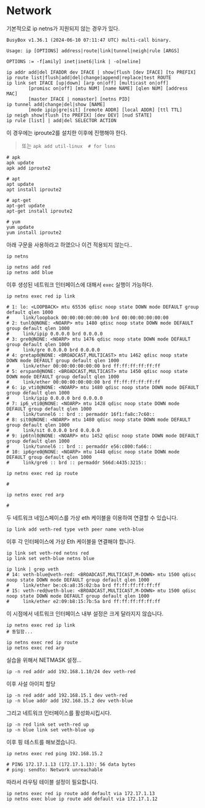 # Network

기본적으로 ip netns가 지원되지 않는 경우가 있다.

```shell
BusyBox v1.36.1 (2024-06-10 07:11:47 UTC) multi-call binary.

Usage: ip [OPTIONS] address|route|link|tunnel|neigh|rule [ARGS]

OPTIONS := -f[amily] inet|inet6|link | -o[neline]

ip addr add|del IFADDR dev IFACE | show|flush [dev IFACE] [to PREFIX]
ip route list|flush|add|del|change|append|replace|test ROUTE
ip link set IFACE [up|down] [arp on|off] [multicast on|off]
        [promisc on|off] [mtu NUM] [name NAME] [qlen NUM] [address MAC]
        [master IFACE | nomaster] [netns PID]
ip tunnel add|change|del|show [NAME]
        [mode ipip|gre|sit] [remote ADDR] [local ADDR] [ttl TTL]
ip neigh show|flush [to PREFIX] [dev DEV] [nud STATE]
ip rule [list] | add|del SELECTOR ACTION
```

이 경우에는 iproute2를 설치한 이후에 진행해야 한다.

> 또는 `apk add util-linux  # for lsns`

```shell
# apk
apk update
apk add iproute2

# apt
apt update
apt install iproute2

# apt-get
apt-get update
apt-get install iproute2

# yum
yum update
yum install iproute2
```

아래 구문을 사용하라고 하였으나 이건 적용되지 않는다..

```shell
ip netns

ip netns add red
ip netns add blue
```

이후 생성된 네트워크 인터페이스에 대해서 `exec` 실행이 가능하다.

```shell
ip netns exec red ip link

# 1: lo: <LOOPBACK> mtu 65536 qdisc noop state DOWN mode DEFAULT group default qlen 1000
#     link/loopback 00:00:00:00:00:00 brd 00:00:00:00:00:00
# 2: tunl0@NONE: <NOARP> mtu 1480 qdisc noop state DOWN mode DEFAULT group default qlen 1000
#     link/ipip 0.0.0.0 brd 0.0.0.0
# 3: gre0@NONE: <NOARP> mtu 1476 qdisc noop state DOWN mode DEFAULT group default qlen 1000
#     link/gre 0.0.0.0 brd 0.0.0.0
# 4: gretap0@NONE: <BROADCAST,MULTICAST> mtu 1462 qdisc noop state DOWN mode DEFAULT group default qlen 1000
#     link/ether 00:00:00:00:00:00 brd ff:ff:ff:ff:ff:ff
# 5: erspan0@NONE: <BROADCAST,MULTICAST> mtu 1450 qdisc noop state DOWN mode DEFAULT group default qlen 1000
#     link/ether 00:00:00:00:00:00 brd ff:ff:ff:ff:ff:ff
# 6: ip_vti0@NONE: <NOARP> mtu 1480 qdisc noop state DOWN mode DEFAULT group default qlen 1000
#     link/ipip 0.0.0.0 brd 0.0.0.0
# 7: ip6_vti0@NONE: <NOARP> mtu 1428 qdisc noop state DOWN mode DEFAULT group default qlen 1000
#     link/tunnel6 :: brd :: permaddr 16f1:fa8c:7c60::
# 8: sit0@NONE: <NOARP> mtu 1480 qdisc noop state DOWN mode DEFAULT group default qlen 1000
#     link/sit 0.0.0.0 brd 0.0.0.0
# 9: ip6tnl0@NONE: <NOARP> mtu 1452 qdisc noop state DOWN mode DEFAULT group default qlen 1000
#     link/tunnel6 :: brd :: permaddr e56:c800:fa66::
# 10: ip6gre0@NONE: <NOARP> mtu 1448 qdisc noop state DOWN mode DEFAULT group default qlen 1000
#     link/gre6 :: brd :: permaddr 566d:4435:3215::

ip netns exec red ip route

#

ip netns exec red arp

#
```

두 네트워크 네임스페이스를 가상 eth 케이블을 이용하여 연결할 수 있습니다.

```shell
ip link add veth-red type veth peer name veth-blue
```

이후 각 인터페이스에 가상 Eth 케이블을 연결해야 합니다.

```shell
ip link set veth-red netns red
ip link set veth-blue netns blue

ip link | grep veth
# 14: veth-blue@veth-red: <BROADCAST,MULTICAST,M-DOWN> mtu 1500 qdisc noop state DOWN mode DEFAULT group default qlen 1000
#     link/ether be:c6:a8:35:02:ba brd ff:ff:ff:ff:ff:ff
# 15: veth-red@veth-blue: <BROADCAST,MULTICAST,M-DOWN> mtu 1500 qdisc noop state DOWN mode DEFAULT group default qlen 1000
#     link/ether e2:09:b8:15:7b:5a brd ff:ff:ff:ff:ff:ff
```

이 시점에서 네트워크 인터페이스 내부 설정은 크게 달라지지 않습니다.

```shell
ip netns exec red ip link
# 동일함...

ip netns exec red ip route
ip netns exec red arp
```

<!-- veth-red, veth-blue 에 각각 Private IP를 할당해야합니다. <br>
호스트의 사설 IP 는 172.17.0.2 이며, 따라서 가장 작은 Subnet은 172.17.0.2/16 입니다.

```shell
hostname -i
# 172.17.0.2

ip addr show | grep inet
    inet 127.0.0.1/8 scope host lo
    inet6 ::1/128 scope host proto kernel_lo
    inet 172.18.0.1/16 brd 172.18.255.255 scope global docker0
    inet 172.17.0.2/16 brd 172.17.255.255 scope global eth0
```

따라서 해당 서브넷 범위에서 2개의 아이피를 할당합니다.

```shell
ip -n red addr add 178.17.0.12 dev veth-red
ip -n blue addr add 178.17.0.13 dev veth-blue
``` -->

실습을 위해서 NETMASK 설정...

```shell
ip -n red addr add 192.168.1.10/24 dev veth-red
```

이후 사설 아이피 할당

```shell
ip -n red addr add 192.168.15.1 dev veth-red
ip -n blue addr add 192.168.15.2 dev veth-blue
```

그리고 네트워크 인터페이스를 활성화시킵시다.

```shell
ip -n red link set veth-red up
ip -n blue link set veth-blue up
```

이후 핑 테스트를 해보겠습니다.

```shell
ip netns exec red ping 192.168.15.2

# PING 172.17.1.13 (172.17.1.13): 56 data bytes
# ping: sendto: Network unreachable
```

따라서 라우팅 테이블 설정이 필요합니다.

```shell
ip netns exec red ip route add default via 172.17.1.13
ip netns exec blue ip route add default via 172.17.1.12
```
